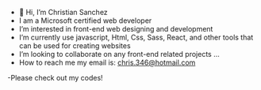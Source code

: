 - 👋 Hi, I’m Christian Sanchez
- I am a Microsoft certified web developer
- I’m interested in front-end web designing and development
- I’m currently use javascript, Html, Css, Sass, React, and other tools that can be used for creating websites
- I’m looking to collaborate on any front-end related projects ...
- How to reach me  my email is: chris.346@hotmail.com
 
-Please check out my codes!

